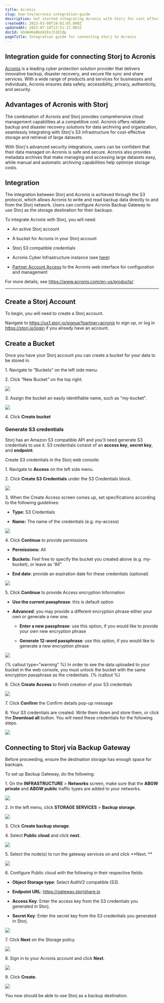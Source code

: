 ```yaml
---
title: Acronis
slug: how-tos/acronis-integration-guide
description: Get started integrating Acronis with Storj for cost effective cloud backup and storage. Our guide provides step-by-step instructions to connect your Acronis Cyber Infrastructure to Storj. Read now!
createdAt: 2023-03-08T19:02:05.000Z
updatedAt: 2023-07-18T12:51:17.003Z
docId: GhGW4KaBkd428zJ51EIdp
pageTitle: Integration guide for connecting Storj to Acronis
---
```


## Integration guide for connecting Storj to Acronis

[Acronis](https://www.acronis.com/) is a leading cyber protection solution provider that delivers innovative backup, disaster recovery, and secure file sync and share services. With a wide range of products and services for businesses and individuals, Acronis ensures data safety, accessibility, privacy, authenticity, and security.

## Advantages of Acronis with Storj 

The combination of Acronis and Storj provides comprehensive cloud management capabilities at a competitive cost. Acronis offers reliable backup and disaster recovery solutions for data archiving and organization, seamlessly integrating with Storj's S3 infrastructure for cost-effective storage and retrieval of large datasets.

With Storj's advanced security integrations, users can be confident that their data managed on Acronis is safe and secure. Acronis also provides metadata archives that make managing and accessing large datasets easy, while manual and automatic archiving capabilities help optimize storage costs.

## Integration

The integration between Storj and Acronis is achieved through the S3 protocol, which allows Acronis to write and read backup data directly to and from the Storj network. Users can configure Acronis Backup Gateway to use Storj as the storage destination for their backups.

To integrate Acronis with Storj, you will need:

*   An active Storj account

*   A bucket for Acronis in your Storj account

*   Storj S3 compatible credentials

*   Acronis Cyber Infrastructure instance (see [here](https://dl.acronis.com/u/software-defined/html/AcronisCyberInfrastructure_5_4_abgw_quick_start_guide_for_amazon_s3_ec2_en-US/#launching-the-instance.html))

*   [Partner Account Access](https://www.acronis.com/en-us/partners/registration/) to the Acronis web interface for configuration and management

For more details, see <https://www.acronis.com/en-us/products/>

***

## Create a Storj Account

To begin, you will need to create a Storj account.&#x20;

Navigate to <https://us1.storj.io/signup?partner=acronis> to sign up, or log in <https://storj.io/login> if you already have an account.

## Create a Bucket 

Once you have your Storj account you can create a bucket for your data to be stored in.

1\. Navigate to “Buckets” on the left side menu.

2\. Click “New Bucket” on the top right.

![](https://archbee-image-uploads.s3.amazonaws.com/kv3plx2xmXcUGcVl4Lttj/jbnQ38ynnrWl0jnO_j-E5_comet-backup-storj-2.png)

3\. Assign the bucket an easily identifiable name, such as "my-bucket".

![](https://archbee-image-uploads.s3.amazonaws.com/kv3plx2xmXcUGcVl4Lttj/K65vHcrJtRq4S87jICtYx_screenshot-2023-03-09-at-110429-am.png)

4\. Click **Create bucket**

### Generate S3 credentials

Storj has an Amazon S3 compatible API and you'll need generate S3 credentials to use it. S3 credentials consist of an **access key**, **secret key**, and **endpoint**.

Create S3 credentials in the Storj web console:

1\. Navigate to **Access** on the left side menu.

2\. Click **Create S3 Credentials** under the S3 Credentials block.



![](https://archbee-image-uploads.s3.amazonaws.com/kv3plx2xmXcUGcVl4Lttj/EZyAl8Wux2GOlyPd70HnI_screenshot-2023-03-09-at-110900-am.png)

3\. When the Create Access screen comes up, set specifications according to the following guidelines:

*   **Type:** S3 Credentials

*   **Name:** The name of the credentials (e.g. my-access)

![](https://archbee-image-uploads.s3.amazonaws.com/kv3plx2xmXcUGcVl4Lttj/Cv1Lirp-3-OueRk-YAR8u_image.png)

4\. Click **Continue** to provide permissions

*   **Permissions:** All

*   **Buckets:** Feel free to specify the bucket you created above (e.g. my-bucket), or leave as “All”

*   **End date**: provide an expiration date for these credentials (optional)

![](https://archbee-image-uploads.s3.amazonaws.com/kv3plx2xmXcUGcVl4Lttj/gQ8jBHtvd5sFZFuAqth_h_image.png)

5\. Click **Continue** to provide Access encryption Information

*   **Use the current passphrase**: this is default option

*   **Advanced**: you may provide a different encryption phrase either your own or generate a new one.
    *   **Enter a new passphrase**: use this option, if you would like to provide your own new encryption phrase

    *   **Generate 12-word passphrase**: use this option, if you would like to generate a new encryption phrase

![](https://archbee-image-uploads.s3.amazonaws.com/kv3plx2xmXcUGcVl4Lttj/Uxn8zBqXQVmQvsswV3pJ2_image.png)

{% callout type="warning"  %} 
In order to see the data uploaded to your bucket in the web console, you must unlock the bucket with the same encryption passphrase as the credentials.
{% /callout %}

6\. Click **Create Access** to finish creation of your S3 credentials

![](https://archbee-image-uploads.s3.amazonaws.com/kv3plx2xmXcUGcVl4Lttj/zk2JE9Z6f3vk_R2cjpdqc_image.png)

7\. Click **Confirm** the Confirm details pop-up message

8\. Your S3 credentials are created. Write them down and store them, or click the **Download all** button. You will need these credentials for the following steps.

![](https://archbee-image-uploads.s3.amazonaws.com/kv3plx2xmXcUGcVl4Lttj/xH5tgzVKXn-uK2hVfSo8e_image.png)

## Connecting to Storj via Backup Gateway

Before proceeding, ensure the destination storage has enough space for backups.

To set up Backup Gateway, do the following:

1\. On the **INFRASTRUCTURE** > **Networks** screen, make sure that the **ABGW private** and **ABGW public** traffic types are added to your networks.

![](https://archbee-image-uploads.s3.amazonaws.com/kv3plx2xmXcUGcVl4Lttj/Zzfpt2JpXnvew_u57s4Em_screenshot-2023-03-08-at-15302-pm.png)

2\. In the left menu, click **STORAGE SERVICES** > **Backup storage**.

![](https://archbee-image-uploads.s3.amazonaws.com/kv3plx2xmXcUGcVl4Lttj/VcMLWnSaqkHs9Rt_KV-rn_screenshot-2023-03-08-at-15353-pm.png)

3\. Click **Create backup storage**.

4\. Select **Public cloud** and click **next.**

![](https://archbee-image-uploads.s3.amazonaws.com/kv3plx2xmXcUGcVl4Lttj/5xj9hChjVLwVJs5QpOL-U_screenshot-2023-03-08-at-15443-pm.png)

5\. Select the node(s) to run the gateway services on and click **Next.
**

![](https://archbee-image-uploads.s3.amazonaws.com/kv3plx2xmXcUGcVl4Lttj/hnehZ46GqDA6tjCM2A0YU_screenshot-2023-03-08-at-15521-pm.png)

6\. Configure Public cloud with the following in their respective fields:

*   **Object Storage type**: Select AuthV2 compatible (S3).

*   **Endpoint URL**: <https://gateway.storjshare.io>

*   **Access Key**: Enter the access key from the S3 credentials you generated in Storj.

*   **Secret Key**: Enter the secret key from the S3 credentials you generated in Storj.

![](https://archbee-image-uploads.s3.amazonaws.com/kv3plx2xmXcUGcVl4Lttj/nrSFaE1HABH7hiU1PYavW_screenshot-2023-06-20-at-24524-pm.png)

7\. Click **Next** on the Storage policy.

![](https://archbee-image-uploads.s3.amazonaws.com/kv3plx2xmXcUGcVl4Lttj/ysUUNOfYk4qJY7M-1Yw5H_screenshot-2023-03-08-at-20100-pm.png)

8\. Sign in to your Acronis account and click **Next**.&#x20;

![](https://archbee-image-uploads.s3.amazonaws.com/kv3plx2xmXcUGcVl4Lttj/SMydqxrJiWu53hMoIbliJ_screenshot-2023-03-08-at-20344-pm.png)

9\. Click **Create.**

![](https://archbee-image-uploads.s3.amazonaws.com/kv3plx2xmXcUGcVl4Lttj/4vrgngJbaH5JLjl4HyFql_screenshot-2023-03-08-at-24028-pm.png)

You now should be able to use Storj as a backup destination.
